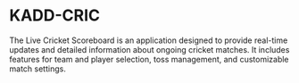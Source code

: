 # KADD-CRIC
The Live Cricket Scoreboard is an application designed to provide real-time updates and detailed information about ongoing cricket matches. It includes features for team and player selection, toss management, and customizable match settings.

